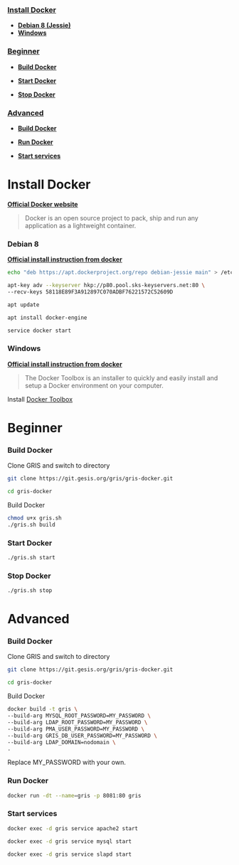 ### [Install Docker](#install-docker)

* **[Debian 8 (Jessie)](#install-docker_debian-8)**
* **[Windows](#install-docker_windows)**

### [Beginner](#beginner-1)

* **[Build Docker](#build-docker)**

* **[Start Docker](#start-docker)**

* **[Stop Docker](#stop-docker)**

### [Advanced](#advanced-1)

* **[Build Docker](#build-docker-1)**

* **[Run Docker](#run-docker-1)**

* **[Start services](#start-services-1)**

# Install Docker

**[Official Docker website](https://www.docker.com/)**

> Docker is an open source project to pack, ship and run any application as a lightweight container.

### Debian 8
**[Official install instruction from docker](https://docs.docker.com/engine/installation/linux/debian/)**

```bash
echo "deb https://apt.dockerproject.org/repo debian-jessie main" > /etc/apt/sources.list.d/docker.list 

apt-key adv --keyserver hkp://p80.pool.sks-keyservers.net:80 \
--recv-keys 58118E89F3A912897C070ADBF76221572C52609D

apt update 

apt install docker-engine

service docker start
```

### Windows
**[Official install instruction from docker](https://docs.docker.com/engine/installation/windows/)**

> The Docker Toolbox is an installer to quickly and easily install and setup a Docker environment on your computer.

Install [Docker Toolbox](https://www.docker.com/products/docker-toolbox)

# Beginner

### Build Docker

Clone GRIS and switch to directory
```bash
git clone https://git.gesis.org/gris/gris-docker.git

cd gris-docker
```

Build Docker
```bash
chmod u+x gris.sh
./gris.sh build
```

### Start Docker
```bash
./gris.sh start 
```

### Stop Docker
```bash
./gris.sh stop 
```

# Advanced

### Build Docker

Clone GRIS and switch to directory
```bash
git clone https://git.gesis.org/gris/gris-docker.git

cd gris-docker
```
Build Docker
```bash
docker build -t gris \
--build-arg MYSQL_ROOT_PASSWORD=MY_PASSWORD \
--build-arg LDAP_ROOT_PASSWORD=MY_PASSWORD \
--build-arg PMA_USER_PASSWORD=MY_PASSWORD \
--build-arg GRIS_DB_USER_PASSWORD=MY_PASSWORD \
--build-arg LDAP_DOMAIN=nodomain \
.
```
Replace MY_PASSWORD with your own.

### Run Docker

```bash
docker run -dt --name=gris -p 8081:80 gris
```


### Start services

```bash
docker exec -d gris service apache2 start

docker exec -d gris service mysql start

docker exec -d gris service slapd start
```
